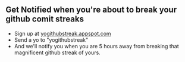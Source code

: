 ## Get Notified when you're about to break your github comit streaks

+ Sign up at [yogithubstreak.appspot.com](http://yogithubstreak.appspot.com/)
+ Send a yo to "yogithubstreak"
+ And we'll notify you when you are 5 hours away from breaking that magnificent github streak of yours.



